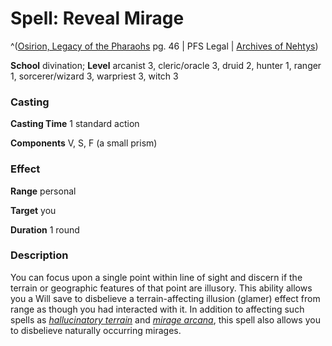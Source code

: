 # Spell: Reveal Mirage

^([Osirion, Legacy of the Pharaohs][ss-reveal-mirage] pg. 46 | PFS Legal | [Archives of Nehtys][sn-reveal-mirage])

**School** divination; **Level** arcanist 3, cleric/oracle 3, druid 2, hunter 1, ranger 1, sorcerer/wizard 3, warpriest 3, witch 3

### Casting

**Casting Time** 1 standard action  

**Components** V, S, F (a small prism)

### Effect

**Range** personal  

**Target** you  

**Duration** 1 round

### Description

You can focus upon a single point within line of sight and discern if the terrain or geographic features of that point are illusory. This ability allows you a Will save to disbelieve a terrain-affecting illusion (glamer) effect from range as though you had interacted with it. In addition to affecting such spells as _[hallucinatory terrain]_ and _[mirage arcana]_, this spell also allows you to disbelieve naturally occurring mirages.

[ss-reveal-mirage]: http://paizo.com/products/btpy93n8
[sn-reveal-mirage]: http://www.archivesofnethys.com/SpellDisplay.aspx?ItemName=Reveal%20Mirage
[hallucinatory terrain]: http://www.archivesofnethys.com/SpellDisplay.aspx?ItemName=hallucinatory%20terrain
[mirage arcana]: http://www.archivesofnethys.com/SpellDisplay.aspx?ItemName=mirage%20arcana